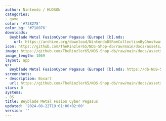 ```yaml
---
author: Nintendo / HUDSON
categories:
- game
color: '#738278'
color_bg: '#718076'
downloads:
  Beyblade Metal FusionCyber Pegasus (Europe) [b].nds:
    url: https://archive.org/download/NintendoDSRomCollectionByGhostware/Beyblade%20Metal%20FusionCyber%20Pegasus%20%28Europe%29%20%5Bb%5D.nds
icon: https://github.com/TheRinzler65/NDS-Shop-db/raw/main/docs/assets/images/icons/beyblademetalfusioncyberpegasus.png
image: https://github.com/TheRinzler65/NDS-Shop-db/raw/main/docs/assets/images/icons/beyblademetalfusioncyberpegasus.png
image_length: 1069
layout: app
qr:
  Beyblade Metal FusionCyber Pegasus (Europe) [b].nds: https://db-NDS-Shop-db.netlify.app/assets/images/qr/beyblade-metal-fusioncyber-pegasus-europe-b-nds.png
screenshots:
- description: Boxart
  url: https://github.com/TheRinzler65/NDS-Shop-db/raw/main/docs/assets/images/boxart/Beyblade%20Metal%20Fusion%20-%20Cyber%20Pegasus%20(Europe).nds.png
stars: 0
systems:
- DS
title: Beyblade Metal Fusion Cyber Pegasus
updated: '2024-08-22T19:01:00+02:00'
version: ''
---
```


